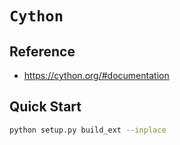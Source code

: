 # `Cython`

## Reference

* <https://cython.org/#documentation>

## Quick Start

```bash
python setup.py build_ext --inplace
```
